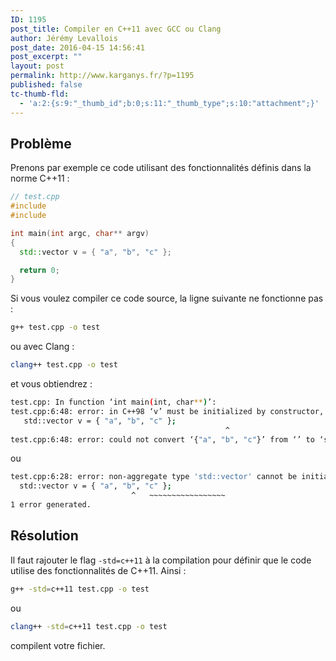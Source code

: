 ```yaml
---
ID: 1195
post_title: Compiler en C++11 avec GCC ou Clang
author: Jérémy Levallois
post_date: 2016-04-15 14:56:41
post_excerpt: ""
layout: post
permalink: http://www.karganys.fr/?p=1195
published: false
tc-thumb-fld:
  - 'a:2:{s:9:"_thumb_id";b:0;s:11:"_thumb_type";s:10:"attachment";}'
---
```

## Problème

Prenons par exemple ce code utilisant des fonctionnalités définis dans la norme C++11 :

```cpp
// test.cpp
#include 
#include 

int main(int argc, char** argv)
{
  std::vector v = { "a", "b", "c" };

  return 0;
}
```

Si vous voulez compiler ce code source, la ligne suivante ne fonctionne pas :

```sh
g++ test.cpp -o test
```
ou avec Clang :

```sh
clang++ test.cpp -o test
```

et vous obtiendrez :

```sh
test.cpp: In function ‘int main(int, char**)’:
test.cpp:6:48: error: in C++98 ‘v’ must be initialized by constructor, not by ‘{...}’
   std::vector v = { "a", "b", "c" };
                                                ^
test.cpp:6:48: error: could not convert ‘{"a", "b", "c"}’ from ‘’ to ‘std::vector&lt;std::basic_string &gt;’
```

ou

```sh
test.cpp:6:28: error: non-aggregate type 'std::vector' cannot be initialized with an initializer list
  std::vector v = { "a", "b", "c" };
                           ^   ~~~~~~~~~~~~~~~~~
1 error generated.
```

## Résolution

Il faut rajouter le flag `-std=c++11` à la compilation pour définir que le code utilise des fonctionnalités de C++11. Ainsi :

```sh
g++ -std=c++11 test.cpp -o test
```
ou

```sh
clang++ -std=c++11 test.cpp -o test
```
compilent votre fichier.